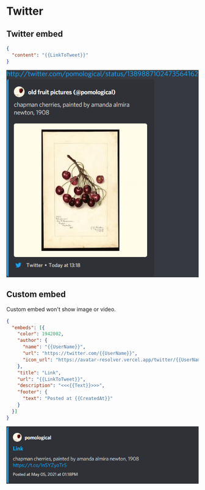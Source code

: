 # Twitter

## Twitter embed

```json
{
  "content": "{{LinkToTweet}}"
}
```

![Twitter embed example](../img/examples/twitter.png)

## Custom embed

Custom embed won't show image or video.

```json
{
  "embeds": [{
    "color": 1942002,
    "author": {
      "name": "{{UserName}}",
      "url": "https://twitter.com/{{UserName}}",
      "icon_url": "https://avatar-resolver.vercel.app/twitter/{{UserName}}"
    },
    "title": "Link",
    "url": "{{LinkToTweet}}",
    "description": "<<<{{Text}}>>>",
    "footer": {
      "text": "Posted at {{CreatedAt}}"
    }
  }]
}
```

![custom embed example](../img/examples/twitter_custom.png)
